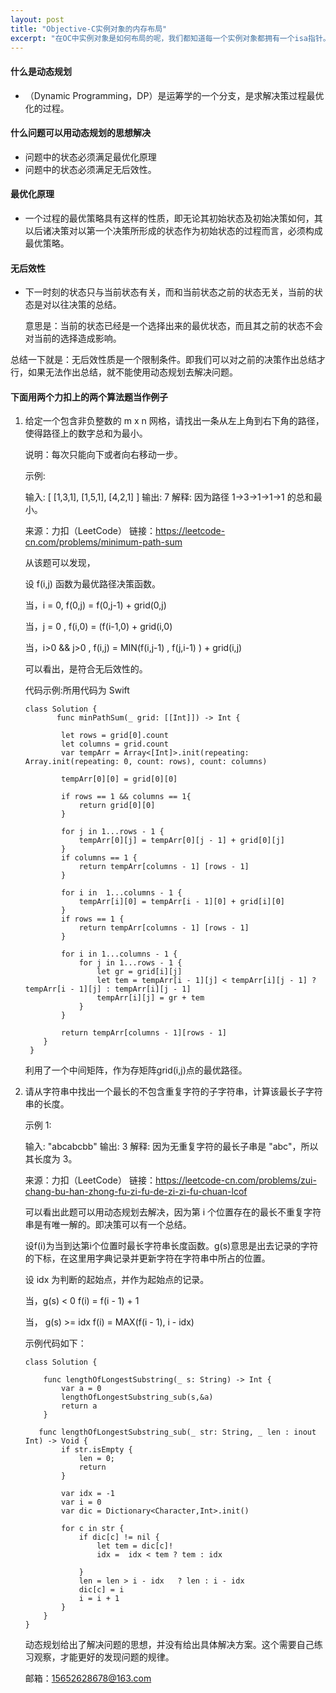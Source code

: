 ```yaml
---
layout: post
title: "Objective-C实例对象的内存布局"
excerpt: "在OC中实例对象是如何布局的呢，我们都知道每一个实例对象都拥有一个isa指针。通过苹果开源的部分源码我们可以知道isa指针的定义"
---
```


#### 什么是动态规划

+ （Dynamic Programming，DP）是运筹学的一个分支，是求解决策过程最优化的过程。

#### 什么问题可以用动态规划的思想解决

+ 问题中的状态必须满足最优化原理
+ 问题中的状态必须满足无后效性。

#### 最优化原理

+ 一个过程的最优策略具有这样的性质，即无论其初始状态及初始决策如何，其以后诸决策对以第一个决策所形成的状态作为初始状态的过程而言，必须构成最优策略。

#### 无后效性

+ 下一时刻的状态只与当前状态有关，而和当前状态之前的状态无关，当前的状态是对以往决策的总结。

  意思是：当前的状态已经是一个选择出来的最优状态，而且其之前的状态不会对当前的选择造成影响。

总结一下就是：无后效性质是一个限制条件。即我们可以对之前的决策作出总结才行，如果无法作出总结，就不能使用动态规划去解决问题。

#### 下面用两个力扣上的两个算法题当作例子

1. 给定一个包含非负整数的 m x n 网格，请找出一条从左上角到右下角的路径，使得路径上的数字总和为最小。

   说明：每次只能向下或者向右移动一步。

   示例:

   输入:
   [
     [1,3,1],
     [1,5,1],
     [4,2,1]
   ]
   输出: 7
   解释: 因为路径 1→3→1→1→1 的总和最小。

   来源：力扣（LeetCode）
   链接：https://leetcode-cn.com/problems/minimum-path-sum

   从该题可以发现，

   设 f(i,j) 函数为最优路径决策函数。

   当，i = 0,                 f(0,j) = f(0,j-1) +  grid(0,j)

   当，j = 0 ,                f(i,0) = (f(i-1,0) +  grid(i,0)

   当，i>0 && j>0 ,     f(i,j) = MIN(f(i,j-1) , f(j,i-1) ) + grid(i,j)

   可以看出，是符合无后效性的。

   代码示例:所用代码为 Swift

   ```
   class Solution {
          func minPathSum(_ grid: [[Int]]) -> Int {
          
           let rows = grid[0].count
           let columns = grid.count
           var tempArr = Array<[Int]>.init(repeating: Array.init(repeating: 0, count: rows), count: columns)
           
           tempArr[0][0] = grid[0][0]
           
           if rows == 1 && columns == 1{
               return grid[0][0]
           }
   
           for j in 1...rows - 1 {
               tempArr[0][j] = tempArr[0][j - 1] + grid[0][j]
           }
           if columns == 1 {
               return tempArr[columns - 1] [rows - 1]
           }
           
           for i in  1...columns - 1 {
               tempArr[i][0] = tempArr[i - 1][0] + grid[i][0]
           }
           if rows == 1 {
               return tempArr[columns - 1] [rows - 1]
           }
           
           for i in 1...columns - 1 {
               for j in 1...rows - 1 {
                   let gr = grid[i][j]
                   let tem = tempArr[i - 1][j] < tempArr[i][j - 1] ? tempArr[i - 1][j] : tempArr[i][j - 1]
                   tempArr[i][j] = gr + tem
               }
           }
           
           return tempArr[columns - 1][rows - 1]
       }
    }
   ```

   利用了一个中间矩阵，作为存矩阵grid(i,j)点的最优路径。

   

2. 请从字符串中找出一个最长的不包含重复字符的子字符串，计算该最长子字符串的长度。

   示例 1:

   输入: "abcabcbb"
   输出: 3 
   解释: 因为无重复字符的最长子串是 "abc"，所以其长度为 3。

   来源：力扣（LeetCode）
   链接：https://leetcode-cn.com/problems/zui-chang-bu-han-zhong-fu-zi-fu-de-zi-zi-fu-chuan-lcof

   

   可以看出此题可以用动态规划去解决，因为第 i 个位置存在的最长不重复字符串是有唯一解的。即决策可以有一个总结。

   设f(i)为当到达第i个位置时最长字符串长度函数。g(s)意思是出去记录的字符的下标，在这里用字典记录并更新字符在字符串中所占的位置。

    设 idx 为判断的起始点，并作为起始点的记录。

    当，g(s) < 0                    f(i) = f(i - 1) + 1 

    当， g(s)  >=  idx            f(i) = MAX(f(i - 1), i - idx)

   

   示例代码如下：

   ```
   class Solution {
   
       func lengthOfLongestSubstring(_ s: String) -> Int {
           var a = 0
           lengthOfLongestSubstring_sub(s,&a)
           return a
       }
      
      func lengthOfLongestSubstring_sub(_ str: String, _ len : inout Int) -> Void {
           if str.isEmpty {
               len = 0;
               return
           }
           
           var idx = -1
           var i = 0
           var dic = Dictionary<Character,Int>.init()
           
           for c in str {
               if dic[c] != nil {
                   let tem = dic[c]!
                   idx =  idx < tem ? tem : idx
                   
               }
               len = len > i - idx   ? len : i - idx
               dic[c] = i
               i = i + 1
           }
       }
   }
   
   ```

   动态规划给出了解决问题的思想，并没有给出具体解决方案。这个需要自己练习观察，才能更好的发现问题的规律。

    邮箱：15652628678@163.com

   

